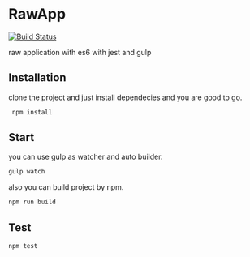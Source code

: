 # RawApp
[![Build Status](https://travis-ci.org/alireza-mh/RawApp.svg?branch=master)](https://travis-ci.org/alireza-mh/RawApp)

raw application with es6 with jest and gulp
## Installation
clone the project and just install dependecies and you are good to go.
```sh
 npm install
```
## Start
you can use gulp as watcher and auto builder.
```sh
gulp watch
```
also you can build project by npm.
```sh
npm run build
```
## Test
```sh
npm test
```

